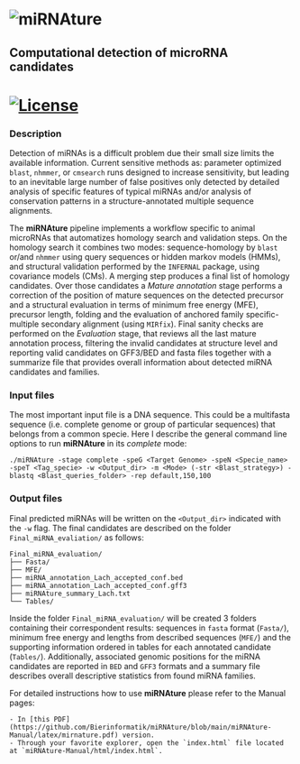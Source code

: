 ![miRNAture](https://github.com/cavelandiah/miRNAture_v1/blob/main/mirnature_logo.png "miRNAture") 
=========
## Computational detection of microRNA candidates
[![License](https://img.shields.io/github/license/cavelandiah/miRNAture_v1)](https://github.com/cavelandiah/miRNAture_v1) 
=========

### Description

Detection of miRNAs is a difficult problem due their small size limits the
available information. Current sensitive methods as: parameter optimized
`blast`, `nhmmer`, or `cmsearch` runs designed to increase sensitivity, but
leading to an inevitable large number of false positives only detected by
detailed analysis of specific features of typical miRNAs and/or analysis of
conservation patterns in a structure-annotated multiple sequence alignments.

The **miRNAture** pipeline implements a workflow specific to animal microRNAs
that automatizes homology search and validation steps.
On the homology search it combines two modes: sequence-homology by `blast` or/and 
`nhmmer` using query sequences or hidden markov models (HMMs), and structural 
validation performed by the `INFERNAL` package, using covariance models (CMs).
A merging step produces a final list of homology candidates. Over those
candidates a _Mature annotation_ stage performs a correction of the position of
mature sequences on the detected precursor and a structural evaluation 
in terms of minimum free energy (MFE), precursor length, folding and the
evaluation of anchored family specific-multiple secondary alignment 
(using `MIRfix`). Final sanity checks are performed on the _Evaluation_ stage, 
that reviews all the last mature annotation process, filtering the invalid candidates 
at structure level and reporting valid candidates on GFF3/BED and fasta files 
together with a summarize file that provides overall information about detected
miRNA candidates and families.

### Input files
The most important input file is a DNA sequence. This could be a multifasta
sequence (i.e. complete genome or group of particular sequences) that belongs
from a common specie. Here I describe the general command line options to run
**miRNAture** in its _complete_ mode:

`./miRNAture -stage complete -speG <Target Genome> -speN <Specie_name> -speT <Tag_specie> -w <Output_dir> -m <Mode> (-str <Blast_strategy>) -blastq <Blast_queries_folder> -rep default,150,100`

### Output files
Final predicted miRNAs will be written on the `<Output_dir>` indicated with the `-w` flag.
The final candidates are described on the folder `Final_miRNA_evaliation/` as
follows:
```
Final_miRNA_evaluation/
├── Fasta/
├── MFE/
├── miRNA_annotation_Lach_accepted_conf.bed
├── miRNA_annotation_Lach_accepted_conf.gff3
├── miRNAture_summary_Lach.txt
└── Tables/
```

Inside the folder `Final_miRNA_evaluation/` will be created 3 folders containing their
correspondent results: sequences in `fasta` format (`Fasta/`), minimum free energy and 
lengths from described sequences (`MFE/`) and the supporting information ordered in tables
for each annotated candidate (`Tables/`). Additionally, associated genomic positions 
for the miRNA candidates are reported in `BED` and `GFF3` formats and a summary file 
describes overall descriptive statistics from found miRNA families. 

For detailed instructions how to use **miRNAture** please refer to the Manual pages:

    - In [this PDF](https://github.com/Bierinformatik/miRNAture/blob/main/miRNAture-Manual/latex/mirnature.pdf) version.
    - Through your favorite explorer, open the `index.html` file located at `miRNAture-Manual/html/index.html`.
